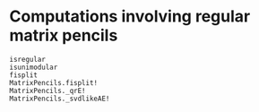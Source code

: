 # Computations involving regular matrix pencils

```@docs
isregular
isunimodular
fisplit
MatrixPencils.fisplit!
MatrixPencils._qrE!
MatrixPencils._svdlikeAE!
```
